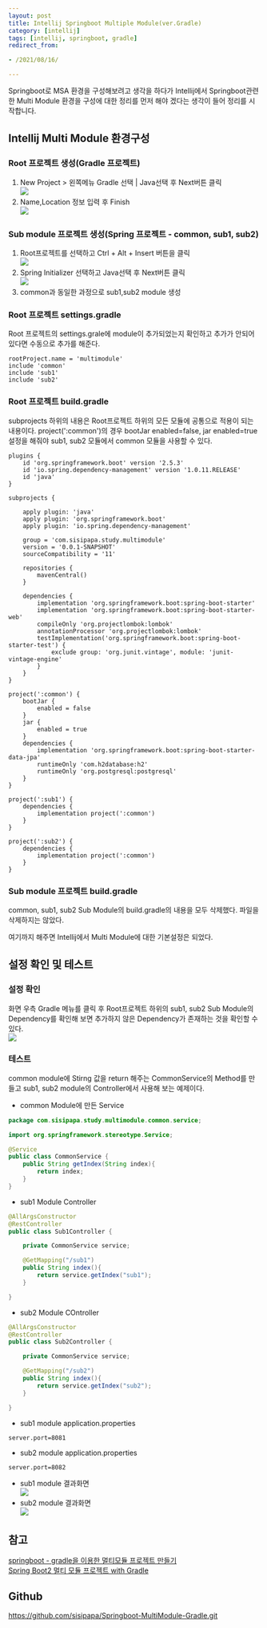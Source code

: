 ```yaml
---
layout: post 
title: Intellij Springboot Multiple Module(ver.Gradle)
category: [intellij]
tags: [intellij, springboot, gradle]
redirect_from:

- /2021/08/16/

---
```


Springboot로 MSA 환경을 구성해보려고 생각을 하다가 Intellij에서 Springboot관련한 Multi Module 환경을 구성에 대한 정리를 먼저 해야 겠다는 생각이 들어 정리를 시작합니다. 

## Intellij Multi Module 환경구성   
### Root 프로젝트 생성(Gradle 프로젝트)  
1. New Project > 왼쪽메뉴 Gradle 선택 | Java선택 후 Next버튼 클릭  
   <img src="https://sisipapa.github.io/assets/images/posts/intellij-multi1.PNG" >  
2. Name,Location 정보 입력 후 Finish  
   <img src="https://sisipapa.github.io/assets/images/posts/intellij-multi2.PNG" >  
   
### Sub module 프로젝트 생성(Spring 프로젝트 - common, sub1, sub2)  
1. Root프로젝트를 선택하고 Ctrl + Alt + Insert 버튼을 클릭  
   <img src="https://sisipapa.github.io/assets/images/posts/intellij-sub1.PNG" >
2. Spring Initializer 선택하고 Java선택 후 Next버튼 클릭  
   <img src="https://sisipapa.github.io/assets/images/posts/intellij-sub2.PNG" >  
3. common과 동일한 과정으로 sub1,sub2 module 생성   
   
### Root 프로젝트 settings.gradle
Root 프로젝트의 settings.grale에 module이 추가되었는지 확인하고 추가가 안되어 있다면 수동으로 추가를 해준다.  
```properties
rootProject.name = 'multimodule'
include 'common'
include 'sub1'
include 'sub2'
```    

### Root 프로젝트 build.gradle  
subprojects 하위의 내용은 Root프로젝트 하위의 모든 모듈에 공통으로 적용이 되는 내용이다. project(':common')의 경우 bootJar enabled=false, jar enabled=true 설정을 해줘야 sub1, sub2 모듈에서 common 모듈을 사용할 수 있다.  
```properties
plugins {
    id 'org.springframework.boot' version '2.5.3'
    id 'io.spring.dependency-management' version '1.0.11.RELEASE'
    id 'java'
}

subprojects {

    apply plugin: 'java'
    apply plugin: 'org.springframework.boot'
    apply plugin: 'io.spring.dependency-management'

    group = 'com.sisipapa.study.multimodule'
    version = '0.0.1-SNAPSHOT'
    sourceCompatibility = '11'

    repositories {
        mavenCentral()
    }

    dependencies {
        implementation 'org.springframework.boot:spring-boot-starter'
        implementation 'org.springframework.boot:spring-boot-starter-web'
        compileOnly 'org.projectlombok:lombok'
        annotationProcessor 'org.projectlombok:lombok'
        testImplementation('org.springframework.boot:spring-boot-starter-test') {
            exclude group: 'org.junit.vintage', module: 'junit-vintage-engine'
        }
    }
}

project(':common') {
    bootJar {
        enabled = false
    }
    jar {
        enabled = true
    }
    dependencies {
        implementation 'org.springframework.boot:spring-boot-starter-data-jpa'
        runtimeOnly 'com.h2database:h2'
        runtimeOnly 'org.postgresql:postgresql'
    }
}

project(':sub1') {
    dependencies {
        implementation project(':common')
    }
}

project(':sub2') {
    dependencies {
        implementation project(':common')
    }
}
```  

### Sub module 프로젝트 build.gradle
common, sub1, sub2 Sub Module의 build.gradle의 내용을 모두 삭제했다. 파일을 삭제하지는 않았다.  

여기까지 해주면 Intellij에서 Multi Module에 대한 기본설정은 되었다.  

## 설정 확인 및 테스트
### 설정 확인
화면 우측 Gradle 메뉴를 클릭 후 Root프로젝트 하위의 sub1, sub2 Sub Module의 Dependency를 확인해 보면 추가하지 않은 Dependency가 존재하는 것을 확인할 수 있다.  
<img src="https://sisipapa.github.io/assets/images/posts/intellij-sub3.PNG" >  

### 테스트  
common module에 Stirng 값을 return 해주는 CommonService의 Method를 만들고 sub1, sub2 module의 Controller에서 사용해 보는 예제이다.  

- common Module에 만든 Service  

```java  
package com.sisipapa.study.multimodule.common.service;

import org.springframework.stereotype.Service;

@Service
public class CommonService {
    public String getIndex(String index){
        return index;
    }
}
```   

- sub1 Module Controller  

```java  
@AllArgsConstructor
@RestController
public class Sub1Controller {

    private CommonService service;

    @GetMapping("/sub1")
    public String index(){
        return service.getIndex("sub1");
    }

}
```    

- sub2 Module COntroller    
```java
@AllArgsConstructor
@RestController
public class Sub2Controller {

    private CommonService service;

    @GetMapping("/sub2")
    public String index(){
        return service.getIndex("sub2");
    }

}
```    

- sub1 module application.properties  
```properties
server.port=8081
```  

- sub2 module application.properties  
```properties
server.port=8082
```    

- sub1 module 결과화면  
  <img src="https://sisipapa.github.io/assets/images/posts/sub1_index.PNG" >  
- sub2 module 결과화면  
  <img src="https://sisipapa.github.io/assets/images/posts/sub2_index.PNG" >  

  
## 참고  
[springboot - gradle을 이용한 멀티모듈 프로젝트 만들기](https://www.hanumoka.net/2019/10/04/springBoot-20191004-springboot-gradle-multimodule/)  
[Spring Boot2 멀티 모듈 프로젝트 with Gradle](https://blog.selectjun.com/9)  

## Github  
<https://github.com/sisipapa/Springboot-MultiModule-Gradle.git>  

